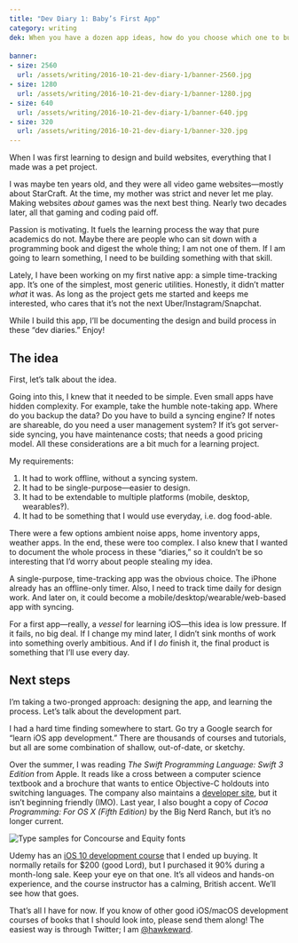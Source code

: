 ```yaml
---
title: "Dev Diary 1: Baby’s First App"
category: writing
dek: When you have a dozen app ideas, how do you choose which one to build?

banner:
- size: 2560
  url: /assets/writing/2016-10-21-dev-diary-1/banner-2560.jpg
- size: 1280
  url: /assets/writing/2016-10-21-dev-diary-1/banner-1280.jpg
- size: 640
  url: /assets/writing/2016-10-21-dev-diary-1/banner-640.jpg
- size: 320
  url: /assets/writing/2016-10-21-dev-diary-1/banner-320.jpg
---
```


<p class="lede">When I was first learning to design and build websites, everything that I made was a pet project.</p>

I was maybe ten years old, and they were all video game websites—mostly about StarCraft. At the time, my mother was strict and never let me play. Making websites *about* games was the next best thing. Nearly two decades later, all that gaming and coding paid off.

Passion is motivating. It fuels the learning process the way that pure academics do not. Maybe there are people who can sit down with a programming book and digest the whole thing; I am not one of them. If I am going to learn something, I need to be building something with that skill.

Lately, I have been working on my first native app: a simple time-tracking app. It’s one of the simplest, most generic utilities. Honestly, it didn’t matter *what* it was. As long as the project gets me started and keeps me interested, who cares that it’s not the next Uber/Instagram/Snapchat.

While I build this app, I’ll be documenting the design and build process in these “dev diaries.” Enjoy!

## The idea

First, let’s talk about the idea.

Going into this, I knew that it needed to be simple. Even small apps have hidden complexity. For example, take the humble note-taking app. Where do you backup the data? Do you have to build a syncing engine? If notes are shareable, do you need a user management system? If it’s got server-side syncing, you have maintenance costs; that needs a good pricing model. All these considerations are a bit much for a learning project.

My requirements:

1. It had to work offline, without a syncing system.
2. It had to be single-purpose—easier to design.
3. It had to be extendable to multiple platforms (mobile, desktop, wearables‽).
4. It had to be something that I would use everyday, i.e. dog food-able.

There were a few options ambient noise apps, home inventory apps, weather apps. In the end, these were too complex. I also knew that I wanted to document the whole process in these “diaries,” so it couldn’t be so interesting that I’d worry about people stealing my idea.

A single-purpose, time-tracking app was the obvious choice. The iPhone already has an offline-only timer. Also, I need to track time daily for design work. And later on, it could become a mobile/desktop/wearable/web-based app with syncing.

For a first app—really, a *vessel* for learning iOS—this idea is low pressure. If it fails, no big deal. If I change my mind later, I didn’t sink months of work into something overly ambitious. And if I *do* finish it, the final product is something that I’ll use every day.

## Next steps

I’m taking a two-pronged approach: designing the app, and learning the process. Let’s talk about the development part.

I had a hard time finding somewhere to start. Go try a Google search for “learn iOS app development.” There are thousands of courses and tutorials, but all are some combination of shallow, out-of-date, or sketchy.

Over the summer, I was reading *The Swift Programming Language: Swift 3 Edition* from Apple. It reads like a cross between a computer science textbook and a brochure that wants to entice Objective-C holdouts into switching languages. The company also maintains a [developer site](https://developer.apple.com/library/content/referencelibrary/GettingStarted/DevelopiOSAppsSwift/index.html), but it isn’t beginning friendly (IMO). Last year, I also bought a copy of *Cocoa Programming: For OS X (Fifth Edition)* by the Big Nerd Ranch, but it’s no longer current.

<div class="photo photo-medium">
  <img src="/assets/writing/2016-10-21-dev-diary-1/ios10-750.jpg" srcset="/assets/writing/2016-10-21-dev-diary-1/ios10-750.jpg 750w, /assets/writing/2016-10-21-dev-diary-1/ios10-640.jpg 640w, /assets/writing/2016-10-21-dev-diary-1/ios10-320.jpg 320w" alt="Type samples for Concourse and Equity fonts">
</div>

Udemy has an [iOS 10 development course](https://www.udemy.com/complete-ios-10-developer-course/) that I ended up buying. It normally retails for $200 (good Lord), but I purchased it 90% during a month-long sale. Keep your eye on that one. It’s all videos and hands-on experience, and the course instructor has a calming, British accent. We’ll see how that goes.

That’s all I have for now. If you know of other good iOS/macOS development courses of books that I should look into, please send them along! The easiest way is through Twitter; I am [@hawkeward](http://www.twitter.com/hawkeward).